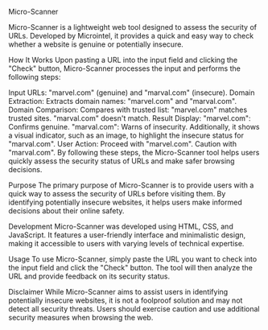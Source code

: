 Micro-Scanner

Micro-Scanner is a lightweight web tool designed to assess the security of URLs. Developed by Microintel, it provides a quick and easy way to check whether a website is genuine or potentially insecure.

How It Works
Upon pasting a URL into the input field and clicking the "Check" button, Micro-Scanner processes the input and performs the following steps:

Input URLs: "marvel.com" (genuine) and "marval.com" (insecure).
Domain Extraction: Extracts domain names: "marvel.com" and "marval.com".
Domain Comparison: Compares with trusted list:
"marvel.com" matches trusted sites.
"marval.com" doesn't match.
Result Display:
"marvel.com": Confirms genuine.
"marval.com": Warns of insecurity.
Additionally, it shows a visual indicator, such as an image, to highlight the insecure status for "marval.com".
User Action:
Proceed with "marvel.com".
Caution with "marval.com".
By following these steps, the Micro-Scanner tool helps users quickly assess the security status of URLs and make safer browsing decisions.

Purpose
The primary purpose of Micro-Scanner is to provide users with a quick way to assess the security of URLs before visiting them. By identifying potentially insecure websites, it helps users make informed decisions about their online safety.

Development
Micro-Scanner was developed using HTML, CSS, and JavaScript. It features a user-friendly interface and minimalistic design, making it accessible to users with varying levels of technical expertise.

Usage
To use Micro-Scanner, simply paste the URL you want to check into the input field and click the "Check" button. The tool will then analyze the URL and provide feedback on its security status.

Disclaimer
While Micro-Scanner aims to assist users in identifying potentially insecure websites, it is not a foolproof solution and may not detect all security threats. Users should exercise caution and use additional security measures when browsing the web.
